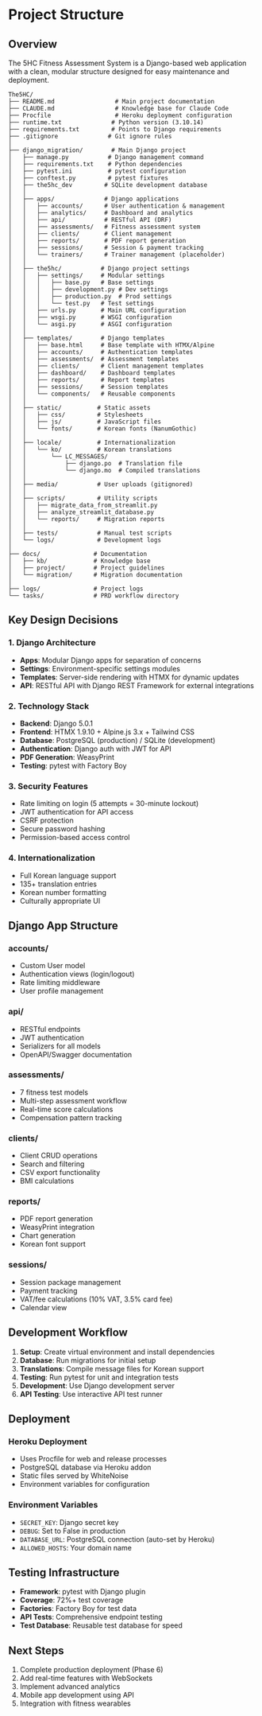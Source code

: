 # Project Structure

## Overview
The 5HC Fitness Assessment System is a Django-based web application with a clean, modular structure designed for easy maintenance and deployment.

```
The5HC/
├── README.md                 # Main project documentation
├── CLAUDE.md                 # Knowledge base for Claude Code
├── Procfile                  # Heroku deployment configuration
├── runtime.txt              # Python version (3.10.14)
├── requirements.txt         # Points to Django requirements
├── .gitignore              # Git ignore rules
│
├── django_migration/        # Main Django project
│   ├── manage.py           # Django management command
│   ├── requirements.txt    # Python dependencies
│   ├── pytest.ini          # pytest configuration
│   ├── conftest.py         # pytest fixtures
│   ├── the5hc_dev         # SQLite development database
│   │
│   ├── apps/              # Django applications
│   │   ├── accounts/      # User authentication & management
│   │   ├── analytics/     # Dashboard and analytics
│   │   ├── api/           # RESTful API (DRF)
│   │   ├── assessments/   # Fitness assessment system
│   │   ├── clients/       # Client management
│   │   ├── reports/       # PDF report generation
│   │   ├── sessions/      # Session & payment tracking
│   │   └── trainers/      # Trainer management (placeholder)
│   │
│   ├── the5hc/           # Django project settings
│   │   ├── settings/     # Modular settings
│   │   │   ├── base.py   # Base settings
│   │   │   ├── development.py # Dev settings
│   │   │   ├── production.py  # Prod settings
│   │   │   └── test.py   # Test settings
│   │   ├── urls.py       # Main URL configuration
│   │   ├── wsgi.py       # WSGI configuration
│   │   └── asgi.py       # ASGI configuration
│   │
│   ├── templates/        # Django templates
│   │   ├── base.html     # Base template with HTMX/Alpine
│   │   ├── accounts/     # Authentication templates
│   │   ├── assessments/  # Assessment templates
│   │   ├── clients/      # Client management templates
│   │   ├── dashboard/    # Dashboard templates
│   │   ├── reports/      # Report templates
│   │   ├── sessions/     # Session templates
│   │   └── components/   # Reusable components
│   │
│   ├── static/          # Static assets
│   │   ├── css/         # Stylesheets
│   │   ├── js/          # JavaScript files
│   │   └── fonts/       # Korean fonts (NanumGothic)
│   │
│   ├── locale/          # Internationalization
│   │   └── ko/          # Korean translations
│   │       └── LC_MESSAGES/
│   │           ├── django.po  # Translation file
│   │           └── django.mo  # Compiled translations
│   │
│   ├── media/           # User uploads (gitignored)
│   │
│   ├── scripts/         # Utility scripts
│   │   ├── migrate_data_from_streamlit.py
│   │   ├── analyze_streamlit_database.py
│   │   └── reports/     # Migration reports
│   │
│   ├── tests/           # Manual test scripts
│   └── logs/            # Development logs
│
├── docs/               # Documentation
│   ├── kb/             # Knowledge base
│   ├── project/        # Project guidelines
│   └── migration/      # Migration documentation
│
├── logs/               # Project logs
└── tasks/              # PRD workflow directory
```

## Key Design Decisions

### 1. **Django Architecture**
- **Apps**: Modular Django apps for separation of concerns
- **Settings**: Environment-specific settings modules
- **Templates**: Server-side rendering with HTMX for dynamic updates
- **API**: RESTful API with Django REST Framework for external integrations

### 2. **Technology Stack**
- **Backend**: Django 5.0.1
- **Frontend**: HTMX 1.9.10 + Alpine.js 3.x + Tailwind CSS
- **Database**: PostgreSQL (production) / SQLite (development)
- **Authentication**: Django auth with JWT for API
- **PDF Generation**: WeasyPrint
- **Testing**: pytest with Factory Boy

### 3. **Security Features**
- Rate limiting on login (5 attempts = 30-minute lockout)
- JWT authentication for API access
- CSRF protection
- Secure password hashing
- Permission-based access control

### 4. **Internationalization**
- Full Korean language support
- 135+ translation entries
- Korean number formatting
- Culturally appropriate UI

## Django App Structure

### accounts/
- Custom User model
- Authentication views (login/logout)
- Rate limiting middleware
- User profile management

### api/
- RESTful endpoints
- JWT authentication
- Serializers for all models
- OpenAPI/Swagger documentation

### assessments/
- 7 fitness test models
- Multi-step assessment workflow
- Real-time score calculations
- Compensation pattern tracking

### clients/
- Client CRUD operations
- Search and filtering
- CSV export functionality
- BMI calculations

### reports/
- PDF report generation
- WeasyPrint integration
- Chart generation
- Korean font support

### sessions/
- Session package management
- Payment tracking
- VAT/fee calculations (10% VAT, 3.5% card fee)
- Calendar view

## Development Workflow

1. **Setup**: Create virtual environment and install dependencies
2. **Database**: Run migrations for initial setup
3. **Translations**: Compile message files for Korean support
4. **Testing**: Run pytest for unit and integration tests
5. **Development**: Use Django development server
6. **API Testing**: Use interactive API test runner

## Deployment

### Heroku Deployment
- Uses Procfile for web and release processes
- PostgreSQL database via Heroku addon
- Static files served by WhiteNoise
- Environment variables for configuration

### Environment Variables
- `SECRET_KEY`: Django secret key
- `DEBUG`: Set to False in production
- `DATABASE_URL`: PostgreSQL connection (auto-set by Heroku)
- `ALLOWED_HOSTS`: Your domain name

## Testing Infrastructure

- **Framework**: pytest with Django plugin
- **Coverage**: 72%+ test coverage
- **Factories**: Factory Boy for test data
- **API Tests**: Comprehensive endpoint testing
- **Test Database**: Reusable test database for speed

## Next Steps

1. Complete production deployment (Phase 6)
2. Add real-time features with WebSockets
3. Implement advanced analytics
4. Mobile app development using API
5. Integration with fitness wearables
